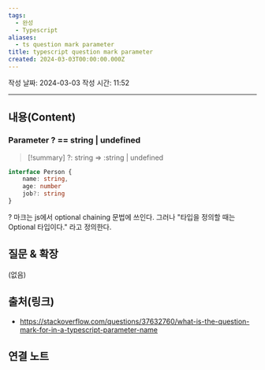 ```yaml
---
tags:
  - 완성
  - Typescript
aliases:
  - ts question mark parameter
title: typescript question mark parameter
created: 2024-03-03T00:00:00.000Z
---
```

작성 날짜: 2024-03-03
작성 시간: 11:52


----
## 내용(Content)
### Parameter ? == string | undefined
>[!summary]
>?: string => :string | undefined


```ts
interface Person {
	name: string,
	age: number
	job?: string
}
```


? 마크는 js에서 optional chaining 문법에 쓰인다. 그러나 "타입을 정의할 때는 Optional 타입이다." 라고 정의한다.



## 질문 & 확장

(없음)

## 출처(링크)
- https://stackoverflow.com/questions/37632760/what-is-the-question-mark-for-in-a-typescript-parameter-name

## 연결 노트










